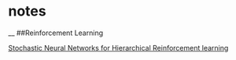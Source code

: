 # notes

__
##Reinforcement Learning

[Stochastic Neural Networks for Hierarchical Reinforcement learning](https://openreview.net/pdf?id=B1oK8aoxe)
